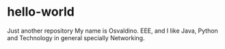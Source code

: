 # hello-world
Just another repository
My name is Osvaldino. EEE, and I like Java, Python and Technology in general specially Networking.
